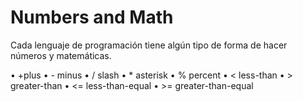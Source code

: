 # Numbers and Math

Cada lenguaje de programación tiene algún tipo de forma de hacer números y matemáticas.

• +plus
• - minus
• / slash
• * asterisk
• % percent
• < less-than
• > greater-than
• <= less-than-equal
• >= greater-than-equal

